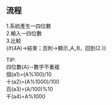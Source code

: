 流程
----
1.系統產生一四位數  
2.輸入一四位數  
3.比較  
{if(4A)->結束；否則->顯示_A_B，回到(2.)}  

TIP:  
四位數(A)--數字不重複  
個(a1)=(A%100)/10  
十(a2)=(A%1000)/100  
百(a3)=(A/100)%10  
千(a4)=A%1000  
